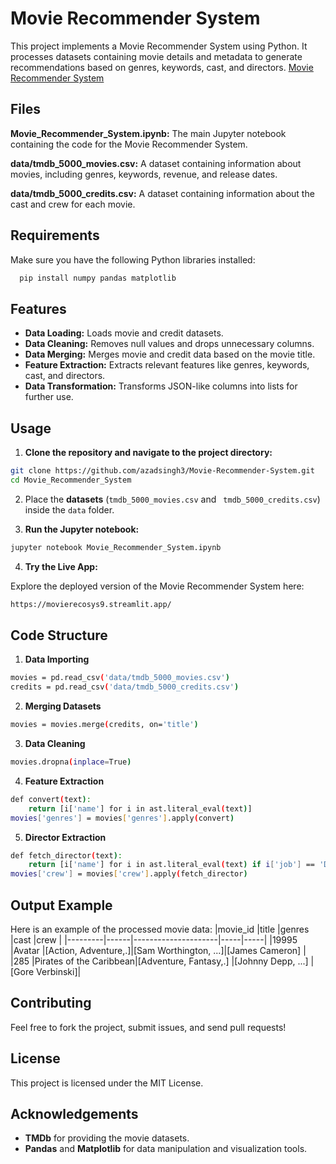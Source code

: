 
# Movie Recommender System

This project implements a Movie Recommender System using Python. It processes datasets containing movie details and metadata to generate recommendations based on genres, keywords, cast, and directors.
[Movie Recommender System](https://movierecosys9.streamlit.app/)

## Files

**Movie_Recommender_System.ipynb:**
The main Jupyter notebook containing the code for the Movie Recommender System.

**data/tmdb_5000_movies.csv:**
A dataset containing information about movies, including genres, keywords, revenue, and release dates.

**data/tmdb_5000_credits.csv:**
A dataset containing information about the cast and crew for each movie.


## Requirements

Make sure you have the following Python libraries installed:

```bash
  pip install numpy pandas matplotlib
```

## Features

- **Data Loading:** Loads movie and credit datasets.
- **Data Cleaning:** Removes null values and drops unnecessary columns.
- **Data Merging:** Merges movie and credit data based on the movie title.
- **Feature Extraction:** Extracts relevant features like genres, keywords, cast, and directors.
- **Data Transformation:** Transforms JSON-like columns into lists for further use.

## Usage

1. **Clone the repository and navigate to the project directory:**

```bash
git clone https://github.com/azadsingh3/Movie-Recommender-System.git
cd Movie_Recommender_System
```

2. Place the **datasets** (```tmdb_5000_movies.csv``` and ``` tmdb_5000_credits.csv```) inside the ```data``` folder.

3. **Run the Jupyter notebook:**

```bash
jupyter notebook Movie_Recommender_System.ipynb
```

4. **Try the Live App:**

Explore the deployed version of the Movie Recommender System here:

```bash
https://movierecosys9.streamlit.app/
```

## Code Structure

1. **Data Importing**

```bash
movies = pd.read_csv('data/tmdb_5000_movies.csv')
credits = pd.read_csv('data/tmdb_5000_credits.csv')
```

2. **Merging Datasets**

```bash
movies = movies.merge(credits, on='title')
```

3. **Data Cleaning**

```bash
movies.dropna(inplace=True)
```

4. **Feature Extraction**

```bash
def convert(text):
    return [i['name'] for i in ast.literal_eval(text)]
movies['genres'] = movies['genres'].apply(convert)
```

5. **Director Extraction**

```bash
def fetch_director(text):
    return [i['name'] for i in ast.literal_eval(text) if i['job'] == 'Director']
movies['crew'] = movies['crew'].apply(fetch_director)
```

## Output Example

Here is an example of the processed movie data:
|movie_id |title                   |genres               |cast         |crew       |
|---------|------|---------------------|-----|-----|
|19995    |Avatar                  |[Action, Adventure,.]|[Sam Worthington, ...]|[James Cameron]  |
|285      |Pirates of the Caribbean|[Adventure, Fantasy,.]  |[Johnny Depp, ...]    |[Gore Verbinski]|

## Contributing

Feel free to fork the project, submit issues, and send pull requests!

## License

This project is licensed under the MIT License.


## Acknowledgements

 - **TMDb** for providing the movie datasets.
 - **Pandas** and **Matplotlib** for data manipulation and visualization tools.
 

